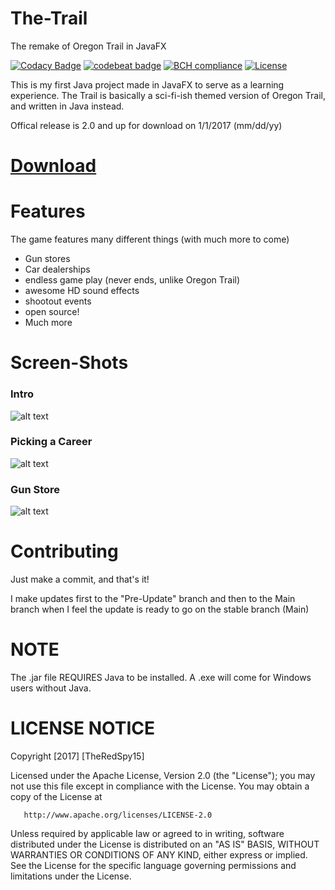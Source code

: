 # The-Trail
The remake of Oregon Trail in JavaFX

[![Codacy Badge](https://api.codacy.com/project/badge/Grade/99a9da07e094482d921f1930eaca3a5f)](https://www.codacy.com/app/hjadar15/The-Trail?utm_source=github.com&amp;utm_medium=referral&amp;utm_content=TheRedSpy15/The-Trail&amp;utm_campaign=Badge_Grade)
[![codebeat badge](https://codebeat.co/badges/887b7850-0e7b-4e5b-8c0f-925ba5d31f99)](https://codebeat.co/projects/github-com-theredspy15-the-trail-pre-update-branch)
[![BCH compliance](https://bettercodehub.com/edge/badge/TheRedSpy15/The-Trail?branch=master)](https://bettercodehub.com/)
[![License](https://img.shields.io/badge/License-Apache%202.0-blue.svg)](https://opensource.org/licenses/Apache-2.0)


This is my first Java project made in JavaFX to serve as a learning experience.
The Trail is basically a sci-fi-ish themed version of Oregon Trail, and written in Java instead.

Offical release is 2.0 and up for download on 1/1/2017 (mm/dd/yy)

# [Download](https://github.com/TheRedSpy15/The-Trail/releases)

# Features

The game features many different things (with much more to come)
- Gun stores
- Car dealerships
- endless game play (never ends, unlike Oregon Trail)
- awesome HD sound effects
- shootout events
- open source!
- Much more

# Screen-Shots

### Intro

![alt text](https://s8.postimg.org/k1hn7kbbp/startscene.jpg "Intro")

### Picking a Career

![alt text](https://s8.postimg.org/6xc2uv3ud/careerscene.jpg "Career")

### Gun Store

![alt text](https://s8.postimg.org/6kkoootad/gunstorescene.jpg "GunStore")

    
# Contributing

Just make a commit, and that's it!

I make updates first to the "Pre-Update" branch and then to the Main branch when I feel the update is ready to go on the stable branch (Main)

# NOTE

The .jar file REQUIRES Java to be installed. A .exe will come for Windows users without Java.

# **LICENSE NOTICE**

Copyright [2017] [TheRedSpy15]

   Licensed under the Apache License, Version 2.0 (the "License");
   you may not use this file except in compliance with the License.
   You may obtain a copy of the License at

       http://www.apache.org/licenses/LICENSE-2.0

   Unless required by applicable law or agreed to in writing, software
   distributed under the License is distributed on an "AS IS" BASIS,
   WITHOUT WARRANTIES OR CONDITIONS OF ANY KIND, either express or implied.
   See the License for the specific language governing permissions and
   limitations under the License.
